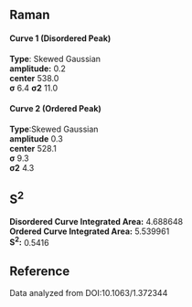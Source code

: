 ## Raman

#### Curve 1 (Disordered Peak)
**Type**: Skewed Gaussian\
**amplitude:** 0.2\
**center** 538.0\
**σ** 6.4
**σ2** 11.0


#### Curve 2 (Ordered Peak)
**Type**:Skewed Gaussian\
**amplitude** 0.3\
**center** 528.1\
**σ** 9.3\
**σ2** 4.3


## S<sup>2</sup>
**Disordered Curve Integrated Area:** 4.688648\
**Ordered Curve Integrated Area:** 5.539961\
**S<sup>2</sup>:** 0.5416
















## Reference
Data analyzed from DOI:10.1063/1.372344 
